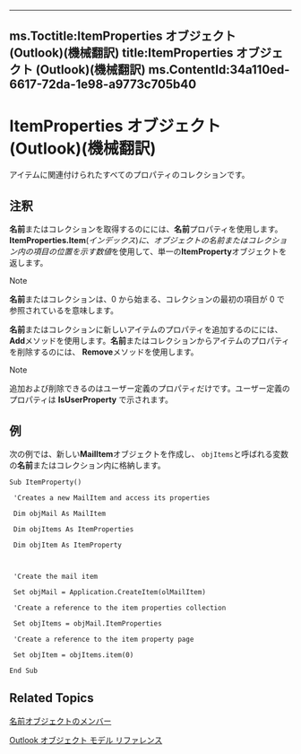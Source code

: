 

---
ms.Toctitle:ItemProperties オブジェクト (Outlook)(機械翻訳)
title:ItemProperties オブジェクト (Outlook)(機械翻訳)
ms.ContentId:34a110ed-6617-72da-1e98-a9773c705b40
---
# ItemProperties オブジェクト (Outlook)(機械翻訳)




アイテムに関連付けられたすべてのプロパティのコレクションです。

## 注釈
**名前**またはコレクションを取得するのにには、**名前**プロパティを使用します。**ItemProperties.Item**(*インデックス*)*に、オブジェクトの名前またはコレクション内の項目の位置を示す数値*を使用して、単一の**ItemProperty**オブジェクトを返します。

>[!NOTE]
>**名前**またはコレクションは、0 から始まる、コレクションの最初の項目が 0 で参照されているを意味します。





**名前**またはコレクションに新しいアイテムのプロパティを追加するのにには、 **Add**メソッドを使用します。**名前**またはコレクションからアイテムのプロパティを削除するのには、 **Remove**メソッドを使用します。

>[!NOTE]
>追加および削除できるのはユーザー定義のプロパティだけです。ユーザー定義のプロパティは **IsUserProperty** で示されます。





## 例
次の例では、新しい**MailItem**オブジェクトを作成し、 `objItems`と呼ばれる変数の**名前**またはコレクション内に格納します。

```vba
Sub ItemProperty() 
 
 'Creates a new MailItem and access its properties 
 
 Dim objMail As MailItem 
 
 Dim objItems As ItemProperties 
 
 Dim objItem As ItemProperty 
 
 
 
 'Create the mail item 
 
 Set objMail = Application.CreateItem(olMailItem) 
 
 'Create a reference to the item properties collection 
 
 Set objItems = objMail.ItemProperties 
 
 'Create a reference to the item property page 
 
 Set objItem = objItems.item(0) 
 
End Sub
```




## Related Topics

[名前オブジェクトのメンバー](9c18dfa4-b0df-0a01-cac8-cb4ef7a4f2b5.md)

[Outlook オブジェクト モデル リファレンス](73221b13-d8d8-99b8-3394-b95dbbfd5ddc.md)




